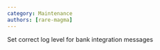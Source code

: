 ```yaml
---
category: Maintenance
authors: [rare-magma]
---
```


Set correct log level for bank integration messages
